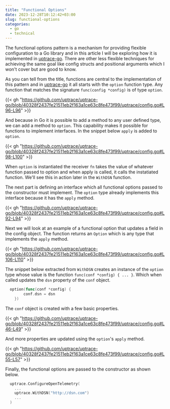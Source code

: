 ```yaml
---
title: "Functional Options"
date: 2023-12-28T10:12:42+03:00
slug: functional-options
categories:
  - go
  - technical
---
```


The functional options pattern is a mechanism for providing flexible configuration to a Go library and in this article I will be exploring how it is implemented in [uptrace-go](github.com/uptrace/uptrace-go). There are other less flexible techniques for achieving the same goal like config structs and positional arguments which I won't cover but are good to know.

As you can tell from the title, functions are central to the implementation of this pattern and in [uptrace-go](github.com/uptrace/uptrace-go) it all starts with the `option` function type. Any function that matches the signature `func(config *config)` is of type `option`.

{{< gh "https://github.com/uptrace/uptrace-go/blob/40328f2437fe21511eb2f163a1ce63c8fe473f99/uptrace/config.go#L96-L96" >}}

And because in Go it is possible to add a method to any user defined type, we can add a method to `option`. This capability makes it possible for functions to implement interfaces. In the snippet below `apply` is added to `option`.

{{< gh "https://github.com/uptrace/uptrace-go/blob/40328f2437fe21511eb2f163a1ce63c8fe473f99/uptrace/config.go#L98-L100" >}}

When `option` is instantiated the receiver `fn` takes the value of whatever function passed to option and when apply is called, it calls the instatiated function. We'll see this in action later in the `WithDSN` function.

The next part is defining an interface which all functional options passed to the constructor must implement. The `option` type already implements this interface because it has the `apply` method.

{{< gh "https://github.com/uptrace/uptrace-go/blob/40328f2437fe21511eb2f163a1ce63c8fe473f99/uptrace/config.go#L92-L94" >}}

Next we will look at an example of a functional option that updates a field in the config object. The function returns an `Option` which is any type that implements the `apply` method.

{{< gh "https://github.com/uptrace/uptrace-go/blob/40328f2437fe21511eb2f163a1ce63c8fe473f99/uptrace/config.go#L106-L110" >}}

The snippet below extracted from `WithDSN` creates an instance of the `option` type whose value is the function `func(conf *config) { ... }`. Which when called updates the `dsn` property of the `conf` object.

```go
  option(func(conf *config) {
		conf.dsn = dsn
	})
```

The `conf` object is created with a few basic properties.

{{< gh "https://github.com/uptrace/uptrace-go/blob/40328f2437fe21511eb2f163a1ce63c8fe473f99/uptrace/config.go#L46-L49" >}}

And more properties are updated using the `option`'s `apply` method.

{{< gh "https://github.com/uptrace/uptrace-go/blob/40328f2437fe21511eb2f163a1ce63c8fe473f99/uptrace/config.go#L55-L57" >}}

Finally, the functional options are passed to the constructor as shown below.

```go
  uptrace.ConfigureOpenTelemetry(
    ...
    uptrace.WithDSN("http://dsn.com")
    ...
  )

```
